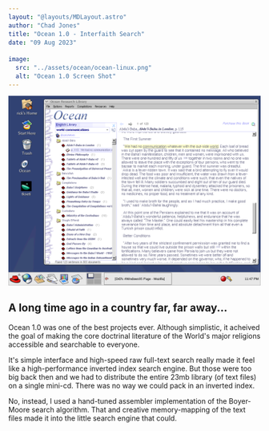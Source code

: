```yaml
---
layout: "@layouts/MDLayout.astro"
author: "Chad Jones"
title: "Ocean 1.0 - Interfaith Search"
date: "09 Aug 2023"

image:
  src: "../assets/ocean/ocean-linux.png"
  alt: "Ocean 1.0 Screen Shot"
---
```


![Ocean](../assets/ocean/ocean-linux.png)

## A long time ago in a country far, far away...

Ocean 1.0 was one of the best projects ever. Although simplistic, it acheived the goal of making the core doctrinal literature of the World's major religions accessible and searchable to everyone.

It's simple interface and high-speed raw full-text search really made it feel like a high-performance inverted index search engine. But those were too big back then and we had to distribute the entire 23mb library (of text files) on a single mini-cd. There was no way we could pack in an inverted index.

No, instead, I used a hand-tuned assembler implementation of the Boyer-Moore search algorithm. That and creative memory-mapping of the text files made it into the little search engine that could.

